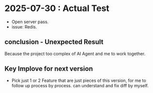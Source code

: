 # 2025-07-30 : Actual Test

-   Open server pass.
-   issue: Redis.

## conclusion - Unexpected Result

Because the project too complex of AI Agent and me to work together.

## Key Implove for next version

-   Pick just 1 or 2 Feature that are just pieces of this version, for me to follow up process by process.
    can understand and fix diff by myself.
